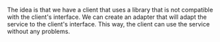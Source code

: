 The idea is that we have a client that uses a library that is not compatible with the client's interface. We can create an adapter that will adapt the service to the client's interface. This way, the client can use the service without any problems.